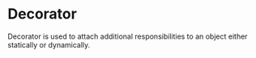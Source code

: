 # Decorator

Decorator is used to attach additional responsibilities to an object either statically or dynamically.
